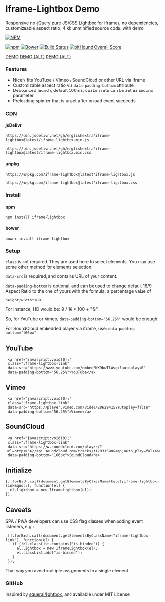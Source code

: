 # Iframe-Lightbox Demo

Responsive no-jQuery pure JS/CSS Lightbox for iframes, no dependencies, customizeable aspect ratio, 4 kb unminified source code, with demo

[![NPM](https://nodei.co/npm/iframe-lightbox.png?downloads=true)](https://nodei.co/npm/iframe-lightbox/)

[![npm](https://img.shields.io/npm/v/iframe-lightbox.svg)](https://github.com/englishextra/iframe-lightbox)
[![Bower](https://img.shields.io/bower/v/iframe-lightbox.svg)](https://github.com/englishextra/iframe-lightbox)
[![Build Status](https://travis-ci.org/englishextra/iframe-lightbox.svg?branch=master)](https://travis-ci.org/englishextra/iframe-lightbox)
[![bitHound Overall Score](https://www.bithound.io/github/englishextra/iframe-lightbox/badges/score.svg)](https://www.bithound.io/github/englishextra/iframe-lightbox)

[DEMO](https://fiddle.jshell.net/englishextra/8pzy6uhr/show/)
[DEMO (ALT)](https://output.jsbin.com/saqine)
[DEMO (ALT)](https://codepen.io/englishextra/full/jmjayV/)

### Features

* Nicely fits YouTube / Vimeo / SoundCloud or other URL via iframe
* Customizable aspect ratio via `data-padding-bottom` attribute
* Debounced launch, default 500ms, custom rate can be set as second parameter
* Preloading spinner that is unset after onload event succeeds

### CDN

#### jsDelivr

`https://cdn.jsdelivr.net/gh/englishextra/iframe-lightbox@latest/iframe-lightbox.min.js` 

`https://cdn.jsdelivr.net/gh/englishextra/iframe-lightbox@latest/iframe-lightbox.min.css`

#### unpkg

`https://unpkg.com/iframe-lightbox@latest/iframe-lightbox.js` 

`https://unpkg.com/iframe-lightbox@latest/iframe-lightbox.css`

### Install

#### npm

`npm install iframe-lightbox`

#### bower

`bower install iframe-lightbox`

### Setup

`class` is not required. They are used here to select elements. You may use some other method for elements selection.

`data-src` is required, and contains URL of your content.

`data-padding-bottom` is optional, and can be used to change default 16/9 Aspect Ratio to the one of yours with the formula: a percentage value of

```
height/width*100
```

For instance, HD would be: 9 / 16 * 100 + "%"

So, for YouTube or Vimeo, `data-padding-bottom="56.25%"` would be enough.

For SoundCloud embedded player via iframe, use: `data-padding-bottom="166px"`

## YouTube
```
 <a href="javascript:void(0);"
 class="iframe-lightbox-link"
 data-src="https://www.youtube.com/embed/KK9bwTlAvgo?autoplay=0"
 data-padding-bottom="56.25%">YouTube</a>
```

## Vimeo
```
 <a href="javascript:void(0);"
 class="iframe-lightbox-link"
 data-src="https://player.vimeo.com/video/28629415?autoplay=false"
 data-padding-bottom="56.25%">Vimeo</a>
```

## SoundCloud
```
 <a href="javascript:void(0);"
 class="iframe-lightbox-link"
 data-src="https://w.soundcloud.com/player/?url=https%3A//api.soundcloud.com/tracks/317031598&amp;auto_play=false&amp;hide_related=false&amp;show_comments=true&amp;show_user=true&amp;show_reposts=false&amp;visual=true"
 data-padding-bottom="166px">SoundCloud</a>
 ```
 
## Initialize
```
[].forEach.call(document.getElementsByClassName(&quot;iframe-lightbox-link&quot;), function(el) {
  el.lightbox = new IframeLightbox(el);
});
```

## Caveats

SPA / PWA developers can use CSS flag classes when adding event listeners, e.g.:

```
 [].forEach.call(document.getElementsByClassName("iframe-lightbox-link"), function(el) {
   if (!el.classList.contains("is-binded")) {
     el.lightbox = new IframeLightbox(el);
     el.classList.add("is-binded");
   }
 });
```

That way you avoid multiple assignments to a single element.

### GitHub

Inspired by [squeral/lightbox](https://github.com/squeral/lightbox), and available under MIT License